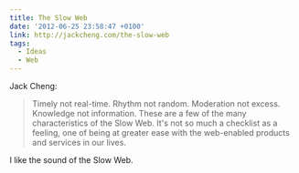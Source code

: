 ```yaml
---
title: The Slow Web
date: '2012-06-25 23:58:47 +0100'
link: http://jackcheng.com/the-slow-web
tags:
  - Ideas
  - Web
---
```

Jack Cheng:

> Timely not real-time. Rhythm not random. Moderation not excess. Knowledge not information. These are a few of the many characteristics of the Slow Web. It's not so much a checklist as a feeling, one of being at greater ease with the web-enabled products and services in our lives.

I like the sound of the Slow Web.
